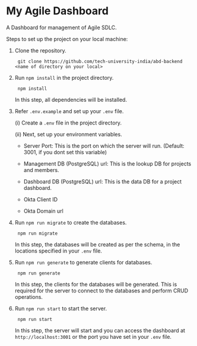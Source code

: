 # My Agile Dashboard
A Dashboard for management of Agile SDLC.

Steps to set up the project on your local machine:

1. Clone the repository.
    
        git clone https://github.com/tech-university-india/abd-backend <name of directory on your local>
        
        

2. Run `npm install` in the project directory.
        
        npm install
    
    In this step, all dependencies will be installed.
    
    

3. Refer `.env.example` and set up your `.env` file.

    (i)  Create a `.env` file in the project directory.
    
    (ii) Next, set up your environment variables.
    
    * Server Port: This is the port on which the server will run. (Default: 3001, if you dont set this variable)

    * Management DB (PostgreSQL) url: This is the lookup DB for projects and members.

    * Dashboard DB (PostgreSQL) url: This is the data DB for a project dashboard.

    * Okta Client ID 

    * Okta Domain url
    
        

4. Run `npm run migrate` to create the databases.

        npm run migrate
    
    In this step, the databases will be created as per the schema, in the locations specified in your `.env` file.



5. Run `npm run generate` to generate clients for databases.

        npm run generate

    In this step, the clients for the databases will be generated. This is required for the server to connect to the databases and perform CRUD operations.



6. Run `npm run start` to start the server.

        npm run start

    In this step, the server will start and you can access the dashboard at `http://localhost:3001` or the port you have set in your `.env` file.

